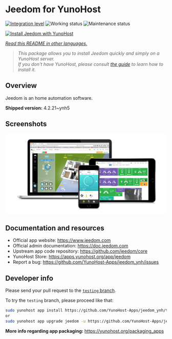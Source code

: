 <!--
N.B.: This README was automatically generated by <https://github.com/YunoHost/apps/tree/master/tools/readme_generator>
It shall NOT be edited by hand.
-->

# Jeedom for YunoHost

[![Integration level](https://dash.yunohost.org/integration/jeedom.svg)](https://dash.yunohost.org/appci/app/jeedom) ![Working status](https://ci-apps.yunohost.org/ci/badges/jeedom.status.svg) ![Maintenance status](https://ci-apps.yunohost.org/ci/badges/jeedom.maintain.svg)

[![Install Jeedom with YunoHost](https://install-app.yunohost.org/install-with-yunohost.svg)](https://install-app.yunohost.org/?app=jeedom)

*[Read this README in other languages.](./ALL_README.md)*

> *This package allows you to install Jeedom quickly and simply on a YunoHost server.*  
> *If you don't have YunoHost, please consult [the guide](https://yunohost.org/install) to learn how to install it.*

## Overview

Jeedom is an home automation software.


**Shipped version:** 4.2.21~ynh5

## Screenshots

![Screenshot of Jeedom](./doc/screenshots/01-Appli-jeedom.png)

## Documentation and resources

- Official app website: <https://www.jeedom.com>
- Official admin documentation: <https://doc.jeedom.com>
- Upstream app code repository: <https://github.com/jeedom/core>
- YunoHost Store: <https://apps.yunohost.org/app/jeedom>
- Report a bug: <https://github.com/YunoHost-Apps/jeedom_ynh/issues>

## Developer info

Please send your pull request to the [`testing` branch](https://github.com/YunoHost-Apps/jeedom_ynh/tree/testing).

To try the `testing` branch, please proceed like that:

```bash
sudo yunohost app install https://github.com/YunoHost-Apps/jeedom_ynh/tree/testing --debug
or
sudo yunohost app upgrade jeedom -u https://github.com/YunoHost-Apps/jeedom_ynh/tree/testing --debug
```

**More info regarding app packaging:** <https://yunohost.org/packaging_apps>
